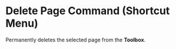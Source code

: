 
# Delete Page Command (Shortcut Menu)

Permanently deletes the selected page from the  **Toolbox**.

